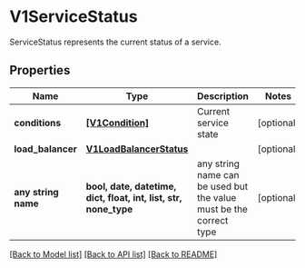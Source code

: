 # V1ServiceStatus

ServiceStatus represents the current status of a service.

## Properties
Name | Type | Description | Notes
------------ | ------------- | ------------- | -------------
**conditions** | [**[V1Condition]**](V1Condition.md) | Current service state | [optional] 
**load_balancer** | [**V1LoadBalancerStatus**](V1LoadBalancerStatus.md) |  | [optional] 
**any string name** | **bool, date, datetime, dict, float, int, list, str, none_type** | any string name can be used but the value must be the correct type | [optional]

[[Back to Model list]](../README.md#documentation-for-models) [[Back to API list]](../README.md#documentation-for-api-endpoints) [[Back to README]](../README.md)


